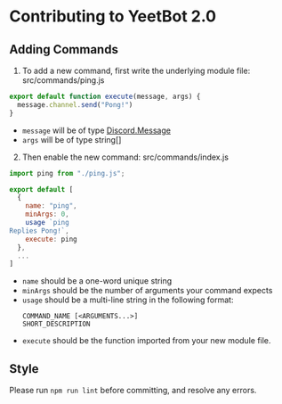 # Contributing to YeetBot 2.0
## Adding Commands
1. To add a new command, first write the underlying module file:
  src/commands/ping.js
  ```js
  export default function execute(message, args) {
    message.channel.send("Pong!")
  }
  ```
  - `message` will be of type [Discord.Message](https://discord.js.org/#/docs/main/stable/class/Message)
  - `args` will be of type string[]
2. Then enable the new command:
  src/commands/index.js
  ```js
  import ping from "./ping.js";

  export default [
    {
      name: "ping",
      minArgs: 0,
      usage `ping
  Replies Pong!`,
      execute: ping
    },
    ...
  ]
  ```
  - `name` should be a one-word unique string
  - `minArgs` should be the number of arguments your command expects
  - `usage` should be a multi-line string in the following format:
    ```
    COMMAND_NAME [<ARGUMENTS...>]
    SHORT_DESCRIPTION
    ```
  - `execute` should be the function imported from your new module file.

## Style
Please run `npm run lint` before committing, and resolve any errors.